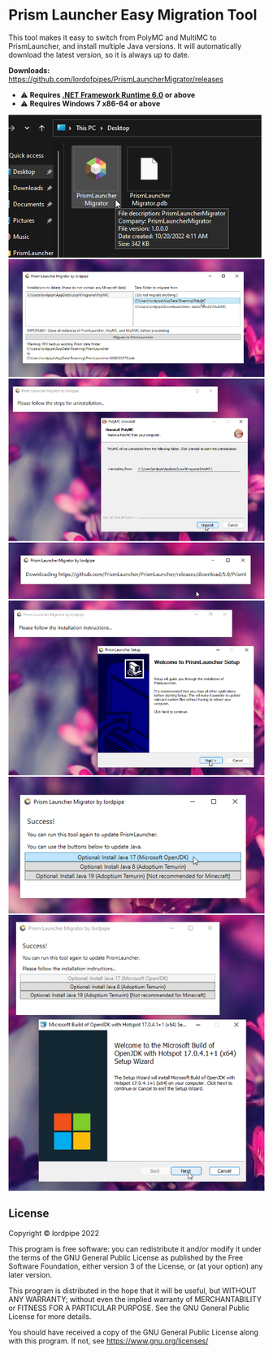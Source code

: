 Prism Launcher Easy Migration Tool
===

This tool makes it easy to switch from PolyMC and MultiMC to PrismLauncher, and install multiple Java versions. It will automatically download the latest version, so it is always up to date.

**Downloads:** https://github.com/lordofpipes/PrismLauncherMigrator/releases

- ⚠️ **Requires [.NET Framework Runtime 6.0](https://dotnet.microsoft.com/en-us/download) or above**
- ⚠️ **Requires Windows 7 x86-64 or above**

![](screenshots/1.png)
![](screenshots/2.png)
![](screenshots/3.png)
![](screenshots/4.png)
![](screenshots/5.png)
![](screenshots/6.png)
![](screenshots/7.png)

License
---

Copyright © lordpipe 2022

This program is free software: you can redistribute it and/or modify it under the terms of the GNU General Public License as published by the Free Software Foundation, either version 3 of the License, or (at your option) any later version.

This program is distributed in the hope that it will be useful, but WITHOUT ANY WARRANTY; without even the implied warranty of MERCHANTABILITY or FITNESS FOR A PARTICULAR PURPOSE.  See the GNU General Public License for more details.

You should have received a copy of the GNU General Public License along with this program.  If not, see https://www.gnu.org/licenses/

